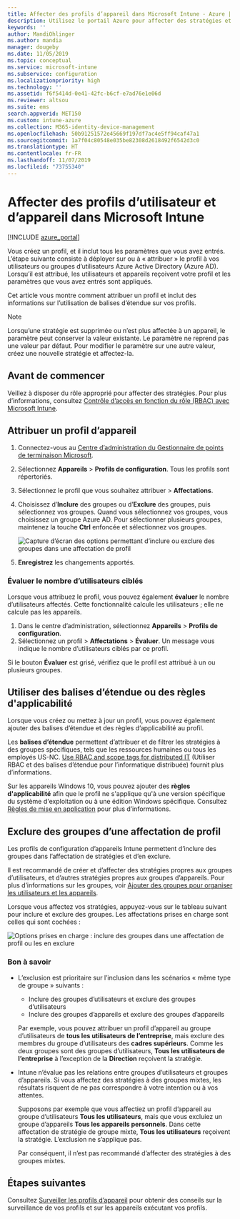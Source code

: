 ```yaml
---
title: Affecter des profils d’appareil dans Microsoft Intune - Azure | Microsoft Docs
description: Utilisez le portail Azure pour affecter des stratégies et des profils d’appareils à des utilisateurs et des appareils. Découvrez comment exclure des groupes d’une affectation de profil dans Microsoft Intune.
keywords: ''
author: MandiOhlinger
ms.author: mandia
manager: dougeby
ms.date: 11/05/2019
ms.topic: conceptual
ms.service: microsoft-intune
ms.subservice: configuration
ms.localizationpriority: high
ms.technology: ''
ms.assetid: f6f5414d-0e41-42fc-b6cf-e7ad76e1e06d
ms.reviewer: altsou
ms.suite: ems
search.appverid: MET150
ms.custom: intune-azure
ms.collection: M365-identity-device-management
ms.openlocfilehash: 50b91251572e45669f197df7ac4e5ff94caf47a1
ms.sourcegitcommit: 1a7f04c80548e035be82308d2618492f6542d3c0
ms.translationtype: HT
ms.contentlocale: fr-FR
ms.lasthandoff: 11/07/2019
ms.locfileid: "73755340"
---
```

# <a name="assign-user-and-device-profiles-in-microsoft-intune"></a>Affecter des profils d’utilisateur et d’appareil dans Microsoft Intune

[!INCLUDE [azure_portal](../includes/azure_portal.md)]

Vous créez un profil, et il inclut tous les paramètres que vous avez entrés. L’étape suivante consiste à déployer sur ou à « attribuer » le profil à vos utilisateurs ou groupes d’utilisateurs Azure Active Directory (Azure AD). Lorsqu’il est attribué, les utilisateurs et appareils reçoivent votre profil et les paramètres que vous avez entrés sont appliqués.

Cet article vous montre comment attribuer un profil et inclut des informations sur l’utilisation de balises d’étendue sur vos profils.

> [!NOTE]  
> Lorsqu’une stratégie est supprimée ou n’est plus affectée à un appareil, le paramètre peut conserver la valeur existante. Le paramètre ne reprend pas une valeur par défaut. Pour modifier le paramètre sur une autre valeur, créez une nouvelle stratégie et affectez-la.

## <a name="before-you-begin"></a>Avant de commencer

Veillez à disposer du rôle approprié pour affecter des stratégies. Pour plus d’informations, consultez [Contrôle d’accès en fonction du rôle (RBAC) avec Microsoft Intune](../fundamentals/role-based-access-control.md).

## <a name="assign-a-device-profile"></a>Attribuer un profil d’appareil

1. Connectez-vous au [Centre d’administration du Gestionnaire de points de terminaison Microsoft](https://go.microsoft.com/fwlink/?linkid=2109431).
2. Sélectionnez **Appareils** > **Profils de configuration**. Tous les profils sont répertoriés.
3. Sélectionnez le profil que vous souhaitez attribuer > **Affectations**.
4. Choisissez d’**Inclure** des groupes ou d’**Exclure** des groupes, puis sélectionnez vos groupes. Quand vous sélectionnez vos groupes, vous choisissez un groupe Azure AD. Pour sélectionner plusieurs groupes, maintenez la touche **Ctrl** enfoncée et sélectionnez vos groupes.

    ![Capture d’écran des options permettant d’inclure ou exclure des groupes dans une affectation de profil](./media/device-profile-assign/group-include-exclude.png)

5. **Enregistrez** les changements apportés.

### <a name="evaluate-how-many-users-are-targeted"></a>Évaluer le nombre d’utilisateurs ciblés

Lorsque vous attribuez le profil, vous pouvez également **évaluer** le nombre d’utilisateurs affectés. Cette fonctionnalité calcule les utilisateurs ; elle ne calcule pas les appareils.

1. Dans le centre d’administration, sélectionnez **Appareils** > **Profils de configuration**.
2. Sélectionnez un profil > **Affectations** > **Évaluer**. Un message vous indique le nombre d’utilisateurs ciblés par ce profil.

Si le bouton **Évaluer** est grisé, vérifiez que le profil est attribué à un ou plusieurs groupes.

## <a name="use-scope-tags-or-applicability-rules"></a>Utiliser des balises d’étendue ou des règles d'applicabilité

Lorsque vous créez ou mettez à jour un profil, vous pouvez également ajouter des balises d’étendue et des règles d’applicabilité au profil.

Les **balises d’étendue** permettent d’attribuer et de filtrer les stratégies à des groupes spécifiques, tels que les ressources humaines ou tous les employés US-NC. [Use RBAC and scope tags for distributed IT](../fundamentals/scope-tags.md) (Utiliser RBAC et des balises d’étendue pour l’informatique distribuée) fournit plus d’informations.

Sur les appareils Windows 10, vous pouvez ajouter des **règles d'applicabilité** afin que le profil ne s'applique qu'à une version spécifique du système d'exploitation ou à une édition Windows spécifique. Consultez [Règles de mise en application](device-profile-create.md#applicability-rules) pour plus d’informations.

## <a name="exclude-groups-from-a-profile-assignment"></a>Exclure des groupes d’une affectation de profil

Les profils de configuration d’appareils Intune permettent d’inclure des groupes dans l’affectation de stratégies et d’en exclure.

Il est recommandé de créer et d’affecter des stratégies propres aux groupes d’utilisateurs, et d’autres stratégies propres aux groupes d’appareils. Pour plus d’informations sur les groupes, voir [Ajouter des groupes pour organiser les utilisateurs et les appareils](../fundamentals/groups-add.md).

Lorsque vous affectez vos stratégies, appuyez-vous sur le tableau suivant pour inclure et exclure des groupes. Les affectations prises en charge sont celles qui sont cochées :

![Options prises en charge : inclure des groupes dans une affectation de profil ou les en exclure](./media/device-profile-assign/include-exclude-user-device-groups.png)

### <a name="what-you-should-know"></a>Bon à savoir

- L’exclusion est prioritaire sur l’inclusion dans les scénarios « même type de groupe » suivants :

  - Inclure des groupes d’utilisateurs et exclure des groupes d’utilisateurs
  - Inclure des groupes d’appareils et exclure des groupes d’appareils

  Par exemple, vous pouvez attribuer un profil d’appareil au groupe d’utilisateurs de **tous les utilisateurs de l’entreprise**, mais exclure des membres du groupe d’utilisateurs des **cadres supérieurs**. Comme les deux groupes sont des groupes d’utilisateurs, **Tous les utilisateurs de l’entreprise** à l’exception de la **Direction** reçoivent la stratégie.

- Intune n’évalue pas les relations entre groupes d’utilisateurs et groupes d’appareils. Si vous affectez des stratégies à des groupes mixtes, les résultats risquent de ne pas correspondre à votre intention ou à vos attentes.

  Supposons par exemple que vous affectiez un profil d’appareil au groupe d’utilisateurs **Tous les utilisateurs**, mais que vous excluiez un groupe d’appareils **Tous les appareils personnels**. Dans cette affectation de stratégie de groupe mixte, **Tous les utilisateurs** reçoivent la stratégie. L’exclusion ne s’applique pas.

  Par conséquent, il n’est pas recommandé d’affecter des stratégies à des groupes mixtes.

## <a name="next-steps"></a>Étapes suivantes

Consultez [Surveiller les profils d’appareil](device-profile-monitor.md) pour obtenir des conseils sur la surveillance de vos profils et sur les appareils exécutant vos profils.
